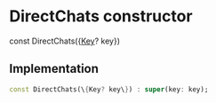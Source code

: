 


# DirectChats constructor






const
DirectChats(\{[Key](https://api.flutter.dev/flutter/foundation/Key-class.html)? key\})





## Implementation

```dart
const DirectChats(\{Key? key\}) : super(key: key);
```







